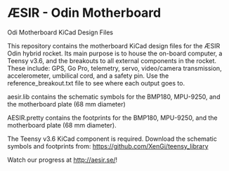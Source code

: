 # ÆSIR - Odin Motherboard
Odi Motherboard KiCad Design Files

This repository contains the motherboard KiCad design files for the ÆSIR Odin hybrid rocket.
Its main purpose is to house the on-board computer, a Teensy v3.6, and the breakouts to all external components in the rocket. These include: GPS, Go Pro, telemetry, servo, video/camera transmission, accelerometer, umbilical cord, and a safety pin. Use the reference_breakout.txt file to see where each output goes to. 

aesir.lib contains the schematic symbols for the BMP180, MPU-9250, and the motherboard plate (68 mm diameter)

AESIR.pretty contains the footprints for the BMP180, MPU-9250, and the motherboard plate (68 mm diameter).

The Teensy v3.6 KiCad component is required.
Download the schematic symbols and footprints from: 
https://github.com/XenGi/teensy_library


Watch our progress at http://aesir.se/!
